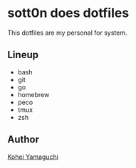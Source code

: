 # sott0n does dotfiles
This dotfiles are my personal for system.

## Lineup

* bash
* git
* go
* homebrew
* peco
* tmux
* zsh

## Author
[Kohei Yamaguchi](https://github.com/sott0n)
